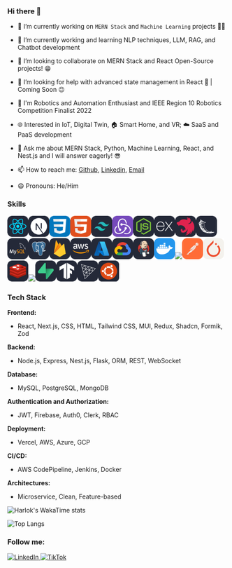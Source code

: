 ### Hi there 👋

- 🔭 I’m currently working on `MERN Stack` and `Machine Learning` projects 🚀💙
- 🌱 I’m currently working and learning NLP techniques, LLM, RAG, and Chatbot development
- 👯 I’m looking to collaborate on MERN Stack and React Open-Source projects! 😁
- 🤔 I’m looking for help with advanced state management in React 🚀 | Coming Soon 😉
- 🤖 I'm Robotics and Automation Enthusiast and IEEE Region 10 Robotics Competition Finalist 2022
- 🌐 Interested in IoT, Digital Twin, 🏠 Smart Home, and VR; ☁️ SaaS and PaaS development

- 💬 Ask me about MERN Stack, Python, Machine Learning, React, and Nest.js and I will answer eagerly! 😎
- 📫 How to reach me: [Github](https://github.com/ES-3508), [Linkedin](https://www.linkedin.com/in/eranda-sanjaya-0a00981a5/), [Email](mailto:erandasanjaya@gmail.com)
- 😄 Pronouns: He/Him

### Skills

<img src="https://github.com/tandpfun/skill-icons/blob/main/icons/React-Dark.svg" width="48"><img src="https://github.com/tandpfun/skill-icons/blob/main/icons/NextJS-Dark.svg" width="48"><img src="https://github.com/tandpfun/skill-icons/blob/main/icons/CSS.svg" width="48"><img src="https://github.com/tandpfun/skill-icons/blob/main/icons/HTML.svg" width="48"><img src="https://github.com/tandpfun/skill-icons/blob/main/icons/TailwindCSS-Dark.svg" width="48"><img src="https://github.com/tandpfun/skill-icons/blob/main/icons/Redux.svg" width="48"><img src="https://github.com/tandpfun/skill-icons/blob/main/icons/NodeJS-Dark.svg" width="48"><img src="https://github.com/tandpfun/skill-icons/blob/main/icons/ExpressJS-Dark.svg" width="48"><img src="https://github.com/tandpfun/skill-icons/blob/main/icons/NestJS-Dark.svg" width="48"><img src="https://github.com/tandpfun/skill-icons/blob/main/icons/Flask-Dark.svg" width="48"><img src="https://github.com/tandpfun/skill-icons/blob/main/icons/MySQL-Dark.svg" width="48"><img src="https://github.com/tandpfun/skill-icons/blob/main/icons/PostgreSQL-Dark.svg" width="48"><img src="https://github.com/tandpfun/skill-icons/blob/main/icons/Firebase-Dark.svg" width="48"><img src="https://github.com/tandpfun/skill-icons/blob/main/icons/AWS-Dark.svg" width="48"><img src="https://github.com/tandpfun/skill-icons/blob/main/icons/Azure-Dark.svg" width="48"><img src="https://github.com/tandpfun/skill-icons/blob/main/icons/GCP-Dark.svg" width="48"><img src="https://github.com/tandpfun/skill-icons/blob/main/icons/Jenkins-Dark.svg" width="48"><img src="https://github.com/tandpfun/skill-icons/blob/main/icons/Docker.svg" width="48"><img src="https://github.com/tandpfun/skill-icons/blob/main/icons/OpenCV-Dark.svg" width="48"><img src="https://github.com/tandpfun/skill-icons/blob/main/icons/Postman.svg" width="48"><img src="https://github.com/tandpfun/skill-icons/blob/main/icons/PyTorch-Light.svg" width="48"><img src="https://github.com/tandpfun/skill-icons/blob/main/icons/Redis-Dark.svg" width="48"><img src="https://github.com/tandpfun/skill-icons/blob/main/icons/SciKitLearn-Light.svg" width="48"><img src="https://github.com/tandpfun/skill-icons/blob/main/icons/Supabase-Dark.svg" width="48"><img src="https://github.com/tandpfun/skill-icons/blob/main/icons/TensorFlow-Dark.svg" width="48"><img src="https://github.com/tandpfun/skill-icons/blob/main/icons/ThreeJS-Dark.svg" width="48"><img src="https://github.com/tandpfun/skill-icons/blob/main/icons/Ubuntu-Dark.svg" width="48">

### Tech Stack

**Frontend:**

- React, Next.js, CSS, HTML, Tailwind CSS, MUI, Redux, Shadcn, Formik, Zod

**Backend:**

- Node.js, Express, Nest.js, Flask, ORM, REST, WebSocket

**Database:**

- MySQL, PostgreSQL, MongoDB

**Authentication and Authorization:**

- JWT, Firebase, Auth0, Clerk, RBAC

**Deployment:**

- Vercel, AWS, Azure, GCP

**CI/CD:**

- AWS CodePipeline, Jenkins, Docker

**Architectures:**

- Microservice, Clean, Feature-based

![Harlok's WakaTime stats](https://github-readme-stats.vercel.app/api/wakatime?username=es-3508&layout=compact&theme=github_dark_dimmed)

![Top Langs](https://github-readme-stats.vercel.app/api/top-langs/?username=es-3508&layout=compact&theme=github_dark_dimmed)

### Follow me:

<a href="https://www.linkedin.com/in/eranda-sanjaya-0a00981a5/" target="_blank">
<img src="https://img.shields.io/badge/LinkedIn-%230077B5.svg?&style=flat-square&logo=linkedin&logoColor=white" alt="LinkedIn">
</a>

<a href="https://www.tiktok.com/@es_node?_t=8o6GD998Bh2&_r=1" target="_blank">
<img src="https://img.shields.io/badge/TikTok-%23000000.svg?&style=flat-square&logo=tiktok&logoColor=white" alt="TikTok">
</a>
